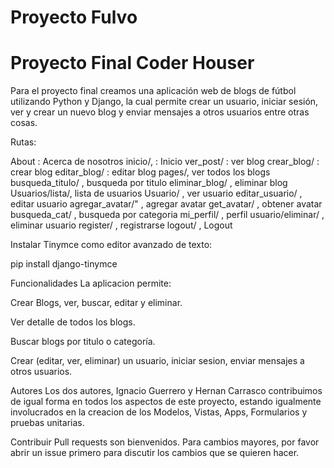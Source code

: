 <h1>Proyecto Fulvo</h1>
<h1>Proyecto Final Coder Houser</h1>

Para el proyecto final creamos una aplicación web de blogs de fútbol utilizando Python y Django, la cual permite crear un usuario, iniciar sesión, ver y crear un nuevo blog y enviar mensajes a otros usuarios entre otras cosas.

Rutas:

About : Acerca de nosotros inicio/, : Inicio ver_post/ : ver blog crear_blog/ : crear blog editar_blog/ : editar blog pages/, ver todos los blogs busqueda_titulo/ , busqueda por titulo eliminar_blog/ , eliminar blog Usuarios/lista/, lista de usuarios Usuario/ , ver usuario editar_usuario/ , editar usuario agregar_avatar/" , agregar avatar get_avatar/ , obtener avatar busqueda_cat/ , busqueda por categoria mi_perfil/ , perfil usuario/eliminar/ , eliminar usuario register/ , registrarse logout/ , Logout

Instalar Tinymce como editor avanzado de texto:

pip install django-tinymce

Funcionalidades
La aplicacion permite:

Crear Blogs, ver, buscar, editar y eliminar.

Ver detalle de todos los blogs.

Buscar blogs por titulo o categoría.

Crear (editar, ver, eliminar) un usuario, iniciar sesion, enviar mensajes a otros usuarios.

Autores
Los dos autores, Ignacio Guerrero y Hernan Carrasco contribuimos de igual forma en todos los aspectos de este proyecto, estando igualmente involucrados en la creacion de los Modelos, Vistas, Apps, Formularios y pruebas unitarias.

Contribuir
Pull requests son bienvenidos. Para cambios mayores, por favor abrir un issue primero para discutir los cambios que se quieren hacer.
